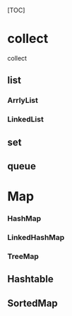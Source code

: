 [TOC]



# collect

collect 

## list





### ArrlyList



### LinkedList







## set



## queue

# Map

### HashMap

### 

### LinkedHashMap



### TreeMap



## Hashtable



## SortedMap









